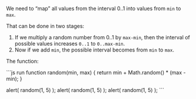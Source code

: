 We need to “map” all values from the interval 0..1 into values from `min` to `max`.

That can be done in two stages:

1.  If we multiply a random number from 0..1 by `max-min`, then the interval of possible values increases `0..1` to `0..max-min`.
2.  Now if we add `min`, the possible interval becomes from `min` to `max`.

The function:

\`\`\`js run function random(min, max) { return min + Math.random() \* (max - min); }

alert( random(1, 5) ); alert( random(1, 5) ); alert( random(1, 5) ); \`\`\`
